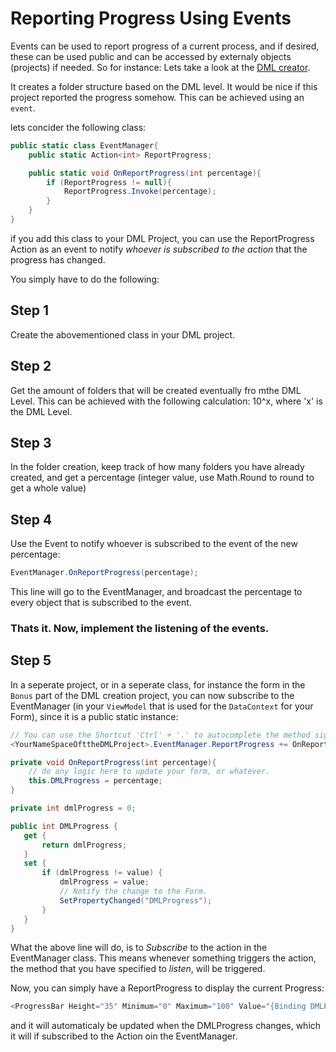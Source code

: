 # Reporting Progress Using Events

Events can be used to report progress of a current process, and if desired, these can be used public and can be accessed by externaly objects (projects) if needed. So for instance: Lets take a look at the [DML creator](https://github.com/XcyTheR101/Training/tree/master/XProcessing/DML%20Folder%20Creator).

It creates a folder structure based on the DML level. It would be nice if this project reported the progress somehow. This can be achieved using an ```event```.

lets concider the following class:

```cs
public static class EventManager{
    public static Action<int> ReportProgress;

    public static void OnReportProgress(int percentage){
        if (ReportProgress != null){
            ReportProgress.Invoke(percentage);
        }
    }
}
```

if you add this class to your DML Project, you can use the ReportProgress Action as an event to notify *whoever is subscribed to the action* that the progress has changed.

You simply have to do the following:

## Step 1

Create the abovementioned class in your DML project.

## Step 2

Get the amount of folders that will be created eventually fro mthe DML Level. This can be achieved with the following calculation: 10^x, where 'x' is the DML Level.

## Step 3 

In the folder creation, keep track of how many folders you have already created, and get a percentage (integer value, use Math.Round to round to get a whole value)

## Step 4 

Use the Event to notify whoever is subscribed to the event of the new  percentage:

```cs
EventManager.OnReportProgress(percentage);
```

This line will go to the EventManager, and broadcast the percentage to every object that is subscribed to the event.

### Thats it. Now, implement the listening of the events.

## Step 5
 In a seperate project, or in a seperate class, for instance the form in the ```Bonus``` part of the DML creation project, you can now subscribe to the EventManager (in your ```ViewModel``` that is used for the ```DataContext``` for your Form), since it is a public static instance:

 ```cs
 // You can use the Shortcut 'Ctrl' + '.' to autocomplete the method signature`OnReportProgress'
 <YourNameSpaceOfttheDMLProject>.EventManager.ReportProgress += OnReportProgress;

 private void OnReportProgress(int percentage){
     // do any logic here to update your form, or whatever.
     this.DMLProgress = percentage;
 }

 private int dmlProgress = 0;

 public int DMLProgress {
    get {
        return dmlProgress; 
    }
    set {
        if (dmlProgress != value) {
            dmlProgress = value;
            // Notify the change to the Form.
            SetPropertyChanged("DMLProgress");
        }
    }
 }

 
 ```

 What the above line will do, is to *Subscribe* to the action in the EventManager class. This means whenever something triggers the action, the method that you have specified to *listen*, will be triggered.

 Now, you can simply have a ReportProgress to display the current Progress:

 ```cs
 <ProgressBar Height="35" Minimum="0" Maximum="100" Value="{Binding DMLProgress}"/>
 ```

 and it will automaticaly be updated when the DMLProgress changes, which it will if subscribed to the Action oin the EventManager.